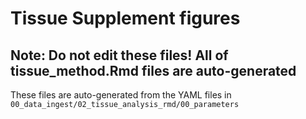 # Tissue Supplement figures

## Note: Do not edit these files! All of tissue_method.Rmd files are auto-generated

These files are auto-generated from the YAML files in `00_data_ingest/02_tissue_analysis_rmd/00_parameters`


